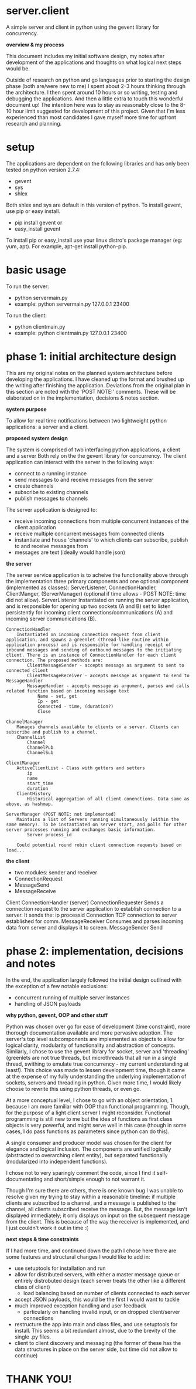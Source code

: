 server.client
=============

A simple server and client in python using the gevent library for concurrency. 

**overview & my process**

This document includes my initial software design, my notes after development of the applications and thoughts on what logical next steps would be. 

Outside of research on python and go languages prior to starting the design phase (both are/were new to me) I spent about 2-3 hours thinking through the architecture. I then spent around 10 hours or so writing, testing and debugging the  applications. And then a little extra to touch this wonderful document up! The intention here was to stay as reasonably close to the 8-10 hour limit suggested for development of this project. Given that I'm less experienced than most candidates I gave myself more time for upfront research and planning. 

setup
=============
The applications are dependent on the following libraries and has only been tested on python version 2.7.4:
* gevent
* sys
* shlex

Both shlex and sys are default in this version of python. To install gevent, use pip or easy install. 
* pip install gevent
or
* easy_install gevent

To install pip or easy_install use your linux distro's package manager (eg: yum, apt). For example, apt-get install python-pip.

basic usage
=============
To run the server: 
* python servermain.py <hostname> <port>
* example: python servermain.py 127.0.0.1 23400

To run the client:
* python clientmain.py <serverhost> <serverport>
* example: python clientmain.py 127.0.0.1 23400

phase 1: initial architecture design
=============
This are my original notes on the planned system architecture before developing the applications. I have cleaned up the format and brushed up the writing after finishing the application. Deviations from the original plan in this section are noted with the 'POST NOTE:' comments. These will be elaborated on in the implementation, decisions & notes section.

**system purpose**

To allow for real time notifications between two lightweight python applications: a server and a client. 

**proposed system design**

The system is comprised of two interfacing python applications, a client and a server Both rely on the the gevent library for concurrency. The client application can interact with the server in the following ways:
* connect to a running instance
* send messages to and receive messages from the server
* create channels
* subscribe to existing channels
* publish messages to channels

The server application is designed to:
* receive incoming connections from multiple concurrent instances of the client application
* receive multiple concurrent messages from connected clients
* instantiate and house 'channels' to which clients can subscribe, publish to and receive messages from
* messages are text (ideally would handle json) 

**the server**

The server service application is to acheive the functionality above through the implementation three primary components and one optional component (implemented as classes): ServerListener, ConnectionHandler, ClientManger, (ServerManager) (optional if time allows - POST NOTE: time did not allow). 
	ServerListener
		Instantiated on running the server application, and is responsible for opening up two sockets (A and B) set to listen persistently for incoming client connections/communications (A) and incoming server communications (B). 

	ConnectionHandler
		Instantiated on incoming connection request from client application, and spawns a greenlet (thread-like routine within application process) and is responsible for handling receipt of inbound messages and sending of outbound messages to the initiating client. There is an instance of ConnectionHandler for each client connection. The proposed methods are:
			ClientMessageSender - accepts message as argument to sent to connected client
			ClientMessageReceiver - accepts message as argument to send to MessageHandler
			MessageHandler - accepts message as argument, parses and calls related function based on incoming message text
				Name - set, get
				Ip - get
				Connected - time, (duration?)
				Close

	ChannelManager
		Manages channels available to clients on a server. Clients can subscribe and publish to a channel.
		ChannelList
			Channel
			ChannelPub
			ChannelSub

	ClientManager
		ActiveClientList - Class with getters and setters
			ip
			name
			start_time
			duration
		ClientHistory
			Historical aggregation of all client conenctions. Data same as above, as hashmap.

	ServerManager (POST NOTE: not implemented)
		Maintains a list of Servers running simultaneously (within the same memory). To be instantiated on server start, and polls for other server processes running and exchanges basic information.
			Server process_id

		Could potential round robin client connection requests based on load...

**the client**

* two modules: sender and receiver
* ConnectionRequest
*	MessageSend
*	MessageReceive

  Client
	ConnectionHandler (server)
		ConnectionRequester
			Sends a connection request to the server application to establish connection to a server. It sends the:
			ip
			processid
		Connection
			TCP connection to server established for comm.
	MessageReceiver
		Consumes and parses incoming data from server and displays it to screen. 
	MessageSender
		Send

phase 2: implementation, decisions and notes
=============
In the end, the application largely followed the initial design outlined with the exception of a few notable exclusions:
* concurrent running of multiple server instances
* handling of JSON payloads

**why python, gevent, OOP and other stuff**

Python was chosen over go for ease of development (time constraint), more thorough documentation available and more pervasive adoption. The server's top level subcomponents are implemented as objects to allow for logical clarity, modularity of functionality and abstraction of concepts. Similarly, I chose to use the gevent library for socket, server and 'threading' (greenlets are not true threads, but microthreads that all run in a single thread, swithing to emulate true concurrency - my current understanding at least!). This choice was made to lessen development time, though it came at the expense of my fully understanding the underlying implementation of sockets, servers and threading in python. Given more time, I would likely choose to rewrite this using python threads, or even go. 

At a more conceptual level, I chose to go with an object orientation, 1. because I am more familiar with OOP than functional programming. Though, for the purpose of a light client server I might reconsider. Functional programming is still new to me but the idea of functions as first class objects is very powerful, and might serve well in this case (though in some cases, I do pass functions as parameters since python can do this).   

A single consumer and producer model was chosen for the client for elegance and logical inclusion. The components are unified logically (abstracted to overarching client entity), but separated functionally (modularized into independent functions). 

I chose not to very sparingly comment the code, since I find it self-documentating and short/simple enough to not warrant it.

Though I'm sure there are others, there is one known bug I was unable to resolve given my trying to stay within a reasonable timeline: if multiple clients are subscribed to a channel, and a message is published to the channel, all clients subscribed receive the message. But, the message isn't displayed immediately; it only displays on input on the subsequent message from the client. This is because of the way the receiver is implemented, and I just couldn't work it out in time :(

**next steps & time constraints** 

If I had more time, and continued down the path I chose here there are some features and structural changes I would like to add in:
* use setuptools for installation and run
* allow for distributed servers, with either a master message queue or entirely distrobuted design (each server treats the other like a different class of client)
  * load balancing based on number of clients connected to each server
* accept JSON payloads, this would be the first I would want to tackle
* much improved exception handling and user feedback
  * particularly on handling invalid input, or on dropped client/server connections
* restructure the app into main and class files, and use setuptools for install. This seems a bit redundant almost, due to the brevity of the single .py files. 
* client to client discovery and messaging (the former of these has the data structures in place on the server side, but time did not allow to continue)

THANK YOU!
=============





